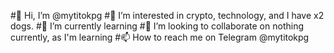 #👋 Hi, I’m @mytitokpg
#👀 I’m interested in crypto, technology, and I have x2 dogs.
#🌱 I’m currently learning
#💞️ I’m looking to collaborate on nothing currently, as I'm learning
#📫 How to reach me on Telegram @mytitokpg
